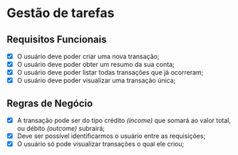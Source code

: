 # Gestão de tarefas

## Requisitos Funcionais

- [x] O usuário deve poder criar uma nova transação;
- [x] O usuário deve poder obter um resumo da sua conta;
- [x] O usuário deve poder listar todas transações que já ocorreram;
- [x] O usuário deve poder visualizar uma transação única;

## Regras de Negócio

- [x] A transação pode ser do tipo crédito _(income)_ que somará ao valor total, ou débito _(outcome)_ subrairá;
- [x] Deve ser possível identificarmos o usuário entre as requisições;
- [x] O usuário só pode visualizar transações o qual ele criou;